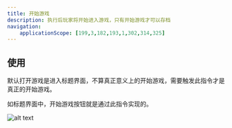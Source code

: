 ```yaml
---
title: 开始游戏
description: 执行后玩家将开始进入游戏，只有开始游戏才可以存档
navigation:
    applicationScope: [199,3,182,193,1,302,314,325]
---
```


## 使用

默认打开游戏是进入标题界面，不算真正意义上的开始游戏，需要触发此指令才是真正的开始游戏。

如标题界面中，开始游戏按钮就是通过此指令实现的。

![alt text](https://assbak.gcw.wiki/gcw/image/zh_hans/commands/system/startgame/image.png)
